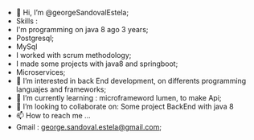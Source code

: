 - 👋 Hi, I’m @georgeSandovalEstela;
-  Skills : 
-  I'm programming on java 8 ago 3 years;
-  Postgresql;
-  MySql
-  I worked with scrum methodology;
-  I made some projects with java8 and springboot;
-  Microservices;
- 👀 I’m interested in back End development, on differents programming languajes and frameworks;
- 🌱 I’m currently learning : microframeword lumen, to make Api;
- 💞️ I’m looking to collaborate on: Some project BackEnd with java 8
- 📫 How to reach me ...
-  Gmail : george.sandoval.estela@gmail.com;

<!---
georgeSandovalEstela/georgeSandovalEstela is a ✨ special ✨ repository because its `README.md` (this file) appears on your GitHub profile.
You can click the Preview link to take a look at your changes.
--->
